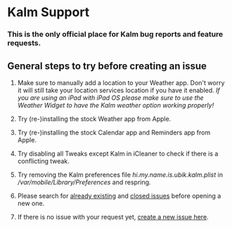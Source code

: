 Kalm Support
===

### This is the only official place for Kalm bug reports and feature requests.

## General steps to try before creating an issue

1. Make sure to manually add a location to your Weather app. Don't worry it will still take your location services location if you have it enabled. *If you are using an iPad with iPad OS please make sure to use the Weather Widget to have the Kalm weather option working properly!*

2. Try (re-)installing the stock Weather app from Apple.

3. Try (re-)installing the stock Calendar app and Reminders app from Apple.

4. Try disabling all Tweaks except Kalm in iCleaner to check if there is a conflicting tweak.

5. Try removing the Kalm preferences file *hi.my.name.is.ubik.kalm.plist* in */var/mobile/Library/Preferences* and respring.

6. Please search for [already existing](https://github.com/himynameisubik/Kalm-support/issues) and [closed issues](https://github.com/himynameisubik/Kalm-support/issues?q=is%3Aissue+is%3Aclosed) before opening a new one.

7. If there is no issue with your request yet, [create a new issue here](https://github.com/himynameisubik/Kalm-support/issues/new/choose).

